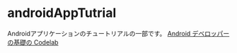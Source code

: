 # androidAppTutrial

Androidアプリケーションのチュートリアルの一部です。 
[Android デベロッパーの基礎の Codelab](https://developer.android.com/courses/fundamentals-training/toc-v2?hl=ja)　
